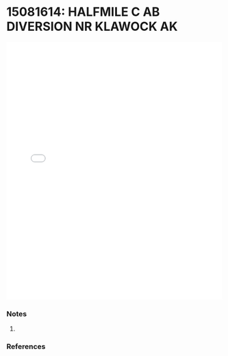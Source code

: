 # 15081614: HALFMILE C AB DIVERSION NR KLAWOCK AK

<iframe src="/_static/stations/15081614_fdc.html" width="100%" height="600" frameborder="0"></iframe>

### Notes
1. 

### References

